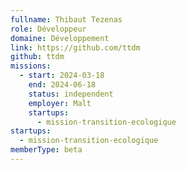 ```yaml
---
fullname: Thibaut Tezenas
role: Développeur
domaine: Développement
link: https://github.com/ttdm
github: ttdm
missions:
  - start: 2024-03-18
    end: 2024-06-18
    status: independent
    employer: Malt
    startups:
      - mission-transition-ecologique
startups:
  - mission-transition-ecologique
memberType: beta
---
```


